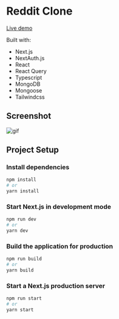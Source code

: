 # Reddit Clone

[Live demo](https://reddit-clone-flawn.vercel.app/)

Built with:

- Next.js
- NextAuth.js
- React
- React Query
- Typescript
- MongoDB
- Mongoose
- Tailwindcss

## Screenshot

![gif](https://github.com/fl4wn/portfolio/blob/main/public/assets/projects/reddit_banner.jpg)

## Project Setup

### Install dependencies

```bash
npm install
# or
yarn install
```

### Start Next.js in development mode

```bash
npm run dev
# or
yarn dev
```

### Build the application for production

```bash
npm run build
# or
yarn build
```

### Start a Next.js production server

```bash
npm run start
# or
yarn start
```
